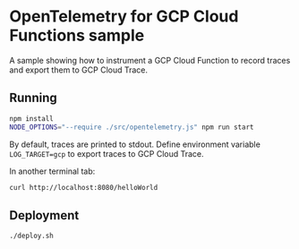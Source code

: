 # OpenTelemetry for GCP Cloud Functions sample

A sample showing how to instrument a GCP Cloud Function to record traces and export them to GCP Cloud Trace.

## Running

```sh
npm install
NODE_OPTIONS="--require ./src/opentelemetry.js" npm run start
```

By default, traces are printed to stdout. Define environment variable `LOG_TARGET=gcp` to export traces to GCP Cloud Trace.

In another terminal tab:

```sh
curl http://localhost:8080/helloWorld
```

## Deployment

```sh
./deploy.sh
```
